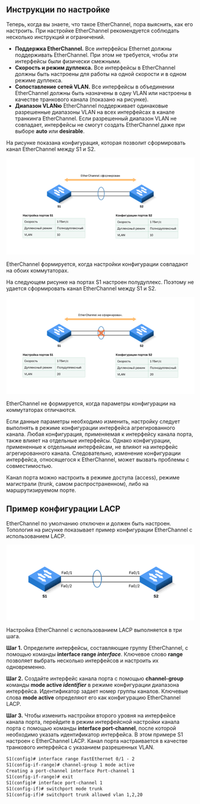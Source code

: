 <!-- 6.2.1 -->
## Инструкции по настройке

Теперь, когда вы знаете, что такое EtherChannel, пора выяснить, как его настроить. При настройке EtherChannel рекомендуется соблюдать несколько инструкций и ограничений.

* **Поддержка EtherChannel.** Все интерфейсы Ethernet должны поддерживать EtherChannel. При этом не требуется, чтобы эти интерфейсы были физически смежными.
* **Скорость и режим дуплекса.** Все интерфейсы в EtherChannel должны быть настроены для работы на одной скорости и в одном режиме дуплекса.
* **Сопоставление сетей VLAN.** Все интерфейсы в объединении EtherChannel должны быть назначены в одну VLAN или настроены в качестве транкового канала (показано на рисунке).
* **Диапазон VLANю** EtherChannel поддерживает одинаковые разрешенные диапазоны VLAN на всех интерфейсах в канале транкинга EtherChannel. Если разрешенный диапазон VLAN не совпадает, интерфейсы не смогут создать EtherChannel даже при выборе **auto** или **desirable**.

На рисунке показана конфигурация, которая позволит сформировать канал EtherChannel между S1 и S2.

![](./assets/6.2.1-1.svg)


EtherChannel формируется, когда настройки конфигурации совпадают на обоих коммутаторах.

На следующем рисунке на портах S1 настроен полудуплекс. Поэтому не удается сформировать канал EtherChannel между S1 и S2.

![](./assets/6.2.1-2.svg)


EtherChannel не формируется, когда параметры конфигурации на коммутаторах отличаются.

Если данные параметры необходимо изменить, настройку следует выполнять в режиме конфигурации интерфейса агрегированного канала. Любая конфигурация, применяемая к интерфейсу канала порта, также влияет на отдельные интерфейсы. Однако конфигурации, примененные к отдельным интерфейсам, не влияют на интерфейс агрегированного канала. Следовательно, изменение конфигурации интерфейса, относящегося к EtherChannel, может вызвать проблемы с совместимостью.

Канал порта можно настроить в режиме доступа (access), режиме магистрали (trunk, самом распространенном), либо на маршрутизируемом порте.

<!-- 6.2.2 -->
## Пример конфигурации LACP

EtherChannel по умолчанию отключен и должен быть настроен. Топология на рисунке показывает пример конфигурации EtherChannel с использованием LACP.

![](./assets/6.2.2.svg)


Настройка EtherChannel с использованием LACP выполняется в три шага.

**Шаг 1.** Определите интерфейсы, составляющие группу EtherChannel, с помощью команды **interface range _interface_**. Ключевое слово **range** позволяет выбрать несколько интерфейсов и настроить их одновременно.

**Шаг 2.** Создайте интерфейс канала порта с помощью **channel-group** команды **mode active _identifier_** в режиме конфигурации диапазона интерфейса. Идентификатор задает номер группы каналов. Ключевые слова **mode active** определяют его как конфигурацию EtherChannel LACP.

**Шаг 3.** Чтобы изменить настройки второго уровня на интерфейсе канала порта, перейдите в режим интерфейсной настройки канала порта с помощью команды **interface port-channel**, после которой необходимо указать идентификатор интерфейса. В этом примере S1 настроен с EtherChannel LACP. Канал порта настраивается в качестве транкового интерфейса с указанием разрешенных VLAN.

```
S1(config)# interface range FastEthernet 0/1 - 2
S1(config-if-range)# channel-group 1 mode active
Creating a port-channel interface Port-channel 1
S1(config-if-range)# exit
S1(config)# interface port-channel 1
S1(config-if)# switchport mode trunk
S1(config-if)# switchport trunk allowed vlan 1,2,20
```

<!-- 6.2.3 -->
<!-- syntax -->



